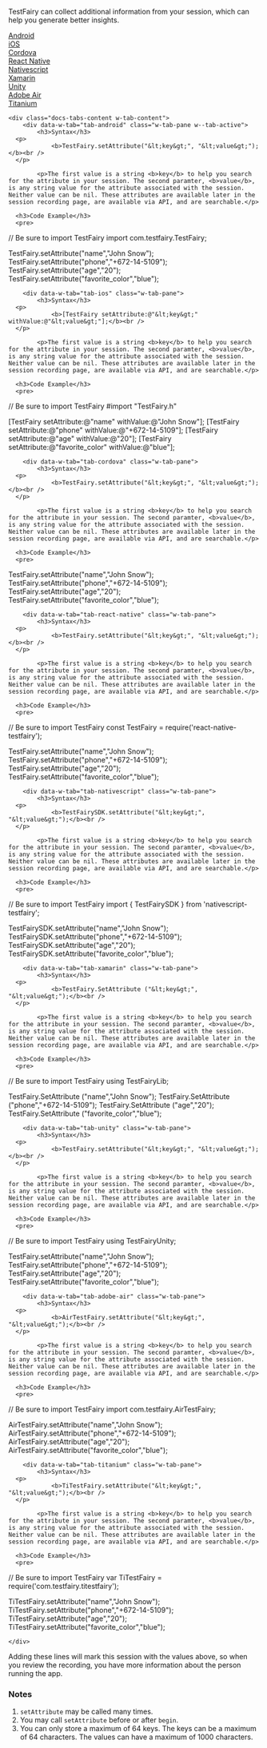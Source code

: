 TestFairy can collect additional information from your session, which can help you generate better insights.

<div data-duration-in="300" data-duration-out="100" class="docs-tabs w-tabs">
	<div class="docs-tabs-menu w-tab-menu" style="flex-wrap: wrap;">
		<a data-w-tab="tab-android" class="docs-tab w-inline-block w-tab-link w--current" style="margin: 2px;" href="#android">
			<div>Android</div>
		</a>
		<a data-w-tab="tab-ios" class="docs-tab w-inline-block w-tab-link" style="margin: 2px;" href="#ios">
			<div>iOS</div>
		</a>
		<a data-w-tab="tab-cordova" class="docs-tab w-inline-block w-tab-link" style="margin: 2px;" href="#cordova">
			<div>Cordova</div>
		</a>
		<a data-w-tab="tab-react-native" class="docs-tab w-inline-block w-tab-link" style="margin: 2px;" href="#react-native">
			<div>React Native</div>
		</a>
		<a data-w-tab="tab-nativescript" class="docs-tab w-inline-block w-tab-link" style="margin: 2px;" href="#nativescript">
			<div>Nativescript</div>
		</a>
		<a data-w-tab="tab-xamarin" class="docs-tab w-inline-block w-tab-link" style="margin: 2px;" href="#xamarin">
			<div>Xamarin</div>
		</a>
		<a data-w-tab="tab-unity" class="docs-tab w-inline-block w-tab-link" style="margin: 2px;" href="#unity">
			<div>Unity</div>
		</a>
		<a data-w-tab="tab-adobe-air" class="docs-tab w-inline-block w-tab-link" style="margin: 2px;" href="#adobe-air">
			<div>Adobe Air</div>
		</a>
		<a data-w-tab="tab-titanium" class="docs-tab w-inline-block w-tab-link" style="margin: 2px;" href="#titanium">
			<div>Titanium</div>
		</a>
	</div>

	<div class="docs-tabs-content w-tab-content">
		<div data-w-tab="tab-android" class="w-tab-pane w--tab-active">
			<h3>Syntax</h3>
      <p>
				<b>TestFairy.setAttribute("&lt;key&gt;", "&lt;value&gt;");</b><br />
      </p>

			<p>The first value is a string <b>key</b> to help you search for the attribute in your session. The second paramter, <b>value</b>, is any string value for the attribute associated with the session. Neither value can be nil. These attributes are available later in the session recording page, are available via API, and are searchable.</p>

      <h3>Code Example</h3>
      <pre>
// Be sure to import TestFairy
import com.testfairy.TestFairy;

TestFairy.setAttribute("name","John Snow");
TestFairy.setAttribute("phone","+672-14-5109");
TestFairy.setAttribute("age","20");
TestFairy.setAttribute("favorite_color","blue");
      </pre>
		</div>

		<div data-w-tab="tab-ios" class="w-tab-pane">
			<h3>Syntax</h3>
      <p>
				<b>[TestFairy setAttribute:@"&lt;key&gt;" withValue:@"&lt;value&gt;"];</b><br />
      </p>

			<p>The first value is a string <b>key</b> to help you search for the attribute in your session. The second paramter, <b>value</b>, is any string value for the attribute associated with the session. Neither value can be nil. These attributes are available later in the session recording page, are available via API, and are searchable.</p>

      <h3>Code Example</h3>
      <pre>
// Be sure to import TestFairy
#import "TestFairy.h"

[TestFairy setAttribute:@"name" withValue:@"John Snow"];
[TestFairy setAttribute:@"phone" withValue:@"+672-14-5109"];
[TestFairy setAttribute:@"age" withValue:@"20"];
[TestFairy setAttribute:@"favorite_color" withValue:@"blue"];
      </pre>
		</div>

		<div data-w-tab="tab-cordova" class="w-tab-pane">
			<h3>Syntax</h3>
      <p>
				<b>TestFairy.setAttribute("&lt;key&gt;", "&lt;value&gt;");</b><br />
      </p>

			<p>The first value is a string <b>key</b> to help you search for the attribute in your session. The second paramter, <b>value</b>, is any string value for the attribute associated with the session. Neither value can be nil. These attributes are available later in the session recording page, are available via API, and are searchable.</p>

      <h3>Code Example</h3>
      <pre>
TestFairy.setAttribute("name","John Snow");
TestFairy.setAttribute("phone","+672-14-5109");
TestFairy.setAttribute("age","20");
TestFairy.setAttribute("favorite_color","blue");
      </pre>
		</div>

		<div data-w-tab="tab-react-native" class="w-tab-pane">
			<h3>Syntax</h3>
      <p>
				<b>TestFairy.setAttribute("&lt;key&gt;", "&lt;value&gt;");</b><br />
      </p>

			<p>The first value is a string <b>key</b> to help you search for the attribute in your session. The second paramter, <b>value</b>, is any string value for the attribute associated with the session. Neither value can be nil. These attributes are available later in the session recording page, are available via API, and are searchable.</p>

      <h3>Code Example</h3>
      <pre>
// Be sure to import TestFairy
const TestFairy = require('react-native-testfairy');

TestFairy.setAttribute("name","John Snow");
TestFairy.setAttribute("phone","+672-14-5109");
TestFairy.setAttribute("age","20");
TestFairy.setAttribute("favorite_color","blue");
      </pre>
		</div>


		<div data-w-tab="tab-nativescript" class="w-tab-pane">
			<h3>Syntax</h3>
      <p>
				<b>TestFairySDK.setAttribute("&lt;key&gt;", "&lt;value&gt;");</b><br />
      </p>

			<p>The first value is a string <b>key</b> to help you search for the attribute in your session. The second paramter, <b>value</b>, is any string value for the attribute associated with the session. Neither value can be nil. These attributes are available later in the session recording page, are available via API, and are searchable.</p>

      <h3>Code Example</h3>
      <pre>
// Be sure to import TestFairy
import { TestFairySDK } from 'nativescript-testfairy';

TestFairySDK.setAttribute("name","John Snow");
TestFairySDK.setAttribute("phone","+672-14-5109");
TestFairySDK.setAttribute("age","20");
TestFairySDK.setAttribute("favorite_color","blue");
      </pre>
		</div>

		<div data-w-tab="tab-xamarin" class="w-tab-pane">
			<h3>Syntax</h3>
      <p>
				<b>TestFairy.SetAttribute ("&lt;key&gt;", "&lt;value&gt;");</b><br />
      </p>

			<p>The first value is a string <b>key</b> to help you search for the attribute in your session. The second paramter, <b>value</b>, is any string value for the attribute associated with the session. Neither value can be nil. These attributes are available later in the session recording page, are available via API, and are searchable.</p>

      <h3>Code Example</h3>
      <pre>
// Be sure to import TestFairy
using TestFairyLib;

TestFairy.SetAttribute ("name","John Snow");
TestFairy.SetAttribute ("phone","+672-14-5109");
TestFairy.SetAttribute ("age","20");
TestFairy.SetAttribute ("favorite_color","blue");
      </pre>
		</div>

		<div data-w-tab="tab-unity" class="w-tab-pane">
			<h3>Syntax</h3>
      <p>
				<b>TestFairy.setAttribute("&lt;key&gt;", "&lt;value&gt;");</b><br />
      </p>

			<p>The first value is a string <b>key</b> to help you search for the attribute in your session. The second paramter, <b>value</b>, is any string value for the attribute associated with the session. Neither value can be nil. These attributes are available later in the session recording page, are available via API, and are searchable.</p>

      <h3>Code Example</h3>
      <pre>
// Be sure to import TestFairy
using TestFairyUnity;

TestFairy.setAttribute("name","John Snow");
TestFairy.setAttribute("phone","+672-14-5109");
TestFairy.setAttribute("age","20");
TestFairy.setAttribute("favorite_color","blue");
      </pre>
		</div>

		<div data-w-tab="tab-adobe-air" class="w-tab-pane">
			<h3>Syntax</h3>
      <p>
				<b>AirTestFairy.setAttribute("&lt;key&gt;", "&lt;value&gt;");</b><br />
      </p>

			<p>The first value is a string <b>key</b> to help you search for the attribute in your session. The second paramter, <b>value</b>, is any string value for the attribute associated with the session. Neither value can be nil. These attributes are available later in the session recording page, are available via API, and are searchable.</p>

      <h3>Code Example</h3>
      <pre>
// Be sure to import TestFairy
import com.testfairy.AirTestFairy;

AirTestFairy.setAttribute("name","John Snow");
AirTestFairy.setAttribute("phone","+672-14-5109");
AirTestFairy.setAttribute("age","20");
AirTestFairy.setAttribute("favorite_color","blue");
      </pre>
		</div>

		<div data-w-tab="tab-titanium" class="w-tab-pane">
			<h3>Syntax</h3>
      <p>
				<b>TiTestFairy.setAttribute("&lt;key&gt;", "&lt;value&gt;");</b><br />
      </p>

			<p>The first value is a string <b>key</b> to help you search for the attribute in your session. The second paramter, <b>value</b>, is any string value for the attribute associated with the session. Neither value can be nil. These attributes are available later in the session recording page, are available via API, and are searchable.</p>

      <h3>Code Example</h3>
      <pre>
// Be sure to import TestFairy
var TiTestFairy = require('com.testfairy.titestfairy');

TiTestFairy.setAttribute("name","John Snow");
TiTestFairy.setAttribute("phone","+672-14-5109");
TiTestFairy.setAttribute("age","20");
TiTestFairy.setAttribute("favorite_color","blue");
      </pre>
		</div>

	</div>
</div>

Adding these lines will mark this session with the values above, so when you review the recording, you have more information about the person running the app.

### Notes

1. `setAttribute` may be called many times.
2. You may call `setAttribute` before or after `begin`.
3. You can only store a maximum of 64 keys. The keys can be a maximum of 64 characters. The values can have a maximum of 1000 characters.
